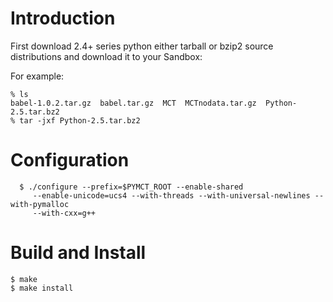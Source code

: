 # Introduction #

First download 2.4+ series python either tarball or bzip2 source distributions and download it to your Sandbox:

For example:
```
% ls
babel-1.0.2.tar.gz  babel.tar.gz  MCT  MCTnodata.tar.gz  Python-2.5.tar.bz2
% tar -jxf Python-2.5.tar.bz2 
```

# Configuration #

```
  $ ./configure --prefix=$PYMCT_ROOT --enable-shared 
     --enable-unicode=ucs4 --with-threads --with-universal-newlines --with-pymalloc 
     --with-cxx=g++
```

# Build and Install #

```
$ make
$ make install
```
